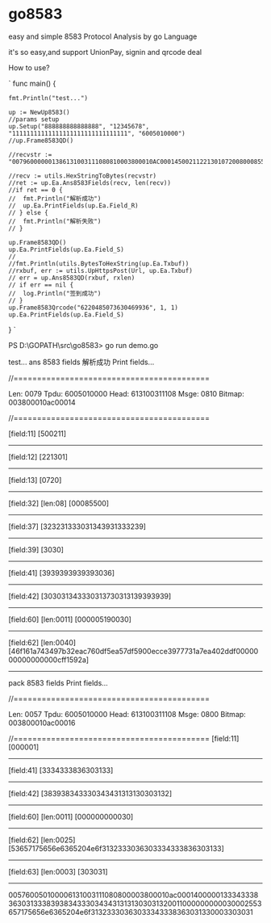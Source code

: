 # go8583
easy and simple 8583 Protocol Analysis by go Language

it's so easy,and support UnionPay, signin and qrcode deal

How to use?

`
func main() {

	fmt.Println("test...")

	up := NewUp8583()
	//params setup
	up.Setup("888888888888888", "12345678", "11111111111111111111111111111111", "6005010000")
	//up.Frame8583QD()

	//recvstr := "007960000001386131003111080810003800010AC0001450021122130107200800085500323231333031343931333239303039393939393930363030313433303137303131393939390011000005190030004046F161A743497B32EAC760DF5EA57DF5900ECCE3977731A7EA402DDF0000000000000000CFF1592A"

	//recv := utils.HexStringToBytes(recvstr)
	//ret := up.Ea.Ans8583Fields(recv, len(recv))
	//if ret == 0 {
	// 	fmt.Println("解析成功")
	// 	up.Ea.PrintFields(up.Ea.Field_R)
	// } else {
	// 	fmt.Println("解析失败")
	// }

	up.Frame8583QD()
	up.Ea.PrintFields(up.Ea.Field_S)
	//
	//fmt.Println(utils.BytesToHexString(up.Ea.Txbuf))
	//rxbuf, err := utils.UpHttpsPost(Url, up.Ea.Txbuf)
	// err = up.Ans8583QD(rxbuf, rxlen)
	// if err == nil {
	// 	log.Println("签到成功")
	// }
	up.Frame8583Qrcode("6220485073630469936", 1, 1)
	up.Ea.PrintFields(up.Ea.Field_S)

}
`


PS D:\GOPATH\src\go8583> go run demo.go

test...
ans 8583 fields
解析成功
Print fields...

//==========================================

Len:    0079
Tpdu:   6005010000
Head:   613100311108
Msge:   0810
Bitmap: 003800010ac00014

//==========================================


[field:11] [500211]

------------------------------
[field:12] [221301]

------------------------------
[field:13] [0720]

------------------------------
[field:32] [len:08] [00085500]

------------------------------
[field:37] [323231333031343931333239]

------------------------------
[field:39] [3030]

------------------------------
[field:41] [3939393939393036]

------------------------------
[field:42] [303031343330313730313139393939]

------------------------------
[field:60] [len:0011] [000005190030]

------------------------------
[field:62] [len:0040] [46f161a743497b32eac760df5ea57df5900ecce3977731a7ea402ddf0000000000000000cff1592a]

------------------------------
pack 8583 fields
Print fields...


//==========================================

Len:    0057
Tpdu:   6005010000
Head:   613100311108
Msge:   0800
Bitmap: 003800010ac00016

//==========================================
[field:11] [000001]

------------------------------
[field:41] [3334333836303133]

------------------------------
[field:42] [383938343330343431313130303132]

------------------------------
[field:60] [len:0011] [000000000030]

------------------------------
[field:62] [len:0025] [53657175656e6365204e6f3132333036303334333836303133]

------------------------------
[field:63] [len:0003] [303031]

------------------------------
005760050100006131003111080800003800010ac0001400000133343338363031333839383433303434313131303031320011000000000030002553657175656e6365204e6f31323330363033343338363031330003303031
